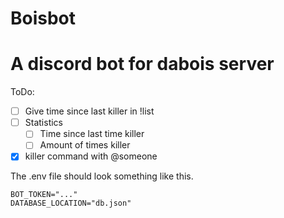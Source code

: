 # Boisbot
# A discord bot for dabois server
ToDo:
- [ ] Give time since last killer in !list
- [ ] Statistics
    - [ ] Time since last time killer
    - [ ] Amount of times killer
- [x] killer command with @someone

The .env file should look something like this.
```
BOT_TOKEN="..."
DATABASE_LOCATION="db.json"
```
